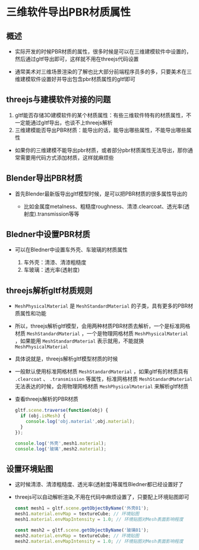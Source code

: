 # 三维软件导出PBR材质属性

## 概述

+ 实际开发的时候PBR材质的属性，很多时候是可以在三维建模软件中设置的，然后通过gltf导出即可，这样就不用在threejs代码设置

+ 通常美术对三维场景渲染的了解也比大部分前端程序员多的多，只要美术在三维建模软件设置好并导出包含pbr材质属性的gltf即可

## threejs与建模软件对接的问题

1. gltf能否存储3D建模软件的某个材质属性：有些三维软件特有的材质属性，不一定能通过gltf导出，也谈不上threejs解析
2. 三维建模能否导出PBR材质：能导出的话，能导出哪些属性，不能导出哪些属性

+ 如果你的三维建模不能导出pbr材质，或者部分pbr材质属性无法导出，那你通常需要用代码方式添加材质，这样就麻烦些

## Blender导出PBR材质

+ 首先Blender最新版导出gltf模型时候，是可以把PBR材质的很多属性导出的

  + 比如金属度metalness、粗糙度roughness、清漆.clearcoat、透光率(透射度).transmission等等

## Bledner中设置PBR材质

+ 可以在Bledner中设置车外壳、车玻璃的材质属性

  1. 车外壳：清漆、清漆粗糙度
  2. 车玻璃：透光率(透射度)

## threejs解析gltf材质规则

+ `MeshPhysicalMaterial` 是 `MeshStandardMaterial` 的子类，具有更多的PBR材质属性和功能

+ 所以，threejs解析gltf模型，会用两种材质PBR材质去解析，一个是标准网格材质 `MeshStandardMaterial` ，一个是物理网格材质 `MeshPhysicalMaterial` ，如果能用 `MeshStandardMaterial` 表示就用，不能就换 `MeshPhysicalMaterial`

+ 具体说就是，threejs解析gltf模型材质的时候
+ 一般默认使用标准网格材质 `MeshStandardMaterial` ，如果gltf有的材质具有 `.clearcoat` 、 `.transmission` 等属性，标准网格材质 `MeshStandardMaterial` 无法表达的时候，会用物理网格材质 `MeshPhysicalMaterial` 来解析gltf材质

+ 查看threejs解析的PBR材质

  ```js
  gltf.scene.traverse(function(obj) {
    if (obj.isMesh) {
      console.log('obj.material',obj.material);
    }
  });

  console.log('外壳',mesh1.material);
  console.log('玻璃',mesh2.material);
  ```

## 设置环境贴图

+ 这时候清漆、清漆粗糙度、透光率(透射度)等属性Bledner都已经设置好了
+ threejs可以自动解析渲染,不用在代码中麻烦设置了，只要配上环境贴图即可

  ```js
  const mesh1 = gltf.scene.getObjectByName('外壳01');
  mesh1.material.envMap = textureCube; // 环境贴图
  mesh1.material.envMapIntensity = 1.0; // 环境贴图对Mesh表面影响程度

  const mesh2 = gltf.scene.getObjectByName('玻璃01');
  mesh2.material.envMap = textureCube; // 环境贴图
  mesh2.material.envMapIntensity = 1.0; // 环境贴图对Mesh表面影响程度
  ```
